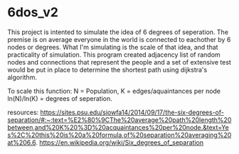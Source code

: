 # 6dos_v2

This project is intented to simulate the idea of 6 degrees of seperation. The premise is on average everyone in the world is connected to eachother by 6 nodes or degrees. What I'm simulating is the scale of that idea, and that practicality of simulation. This program created adjacency list of random nodes and connections that represent the people and a set of extensive test would be put in place to determine the shortest path using dijkstra's algorithm.

To scale this function: N = Population, K = edges/aquaintances per node
ln(N)/ln(K) = degrees of seperation.

resources:
https://sites.psu.edu/siowfa14/2014/09/17/the-six-degrees-of-separation/#:~:text=%E2%80%9CThe%20average%20path%20length%20between,and%20K%20%3D%20acquaintances%20per%20node.&text=Yes%2C%20this%20is%20a%20formula,of%20separation%20averaging%20at%206.6.
https://en.wikipedia.org/wiki/Six_degrees_of_separation
